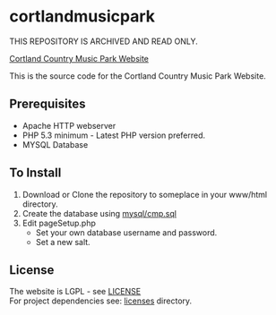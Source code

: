 # cortlandmusicpark

THIS REPOSITORY IS ARCHIVED AND READ ONLY.

[Cortland Country Music Park Website](https://cortlandmusicpark.org)

This is the source code for the Cortland Country Music Park Website.

## Prerequisites
* Apache HTTP webserver
* PHP 5.3 minimum - Latest PHP version preferred.
* MYSQL Database

## To Install
1. Download or Clone the repository to someplace in your www/html directory.
2. Create the database using [mysql/cmp.sql](mysql/cmp.sql)
3. Edit pageSetup.php
   * Set your own database username and password.
   * Set a new salt.


## License
The website is LGPL - see [LICENSE](LICENSE)<br />
For project dependencies see: [licenses](licenses) directory.   
